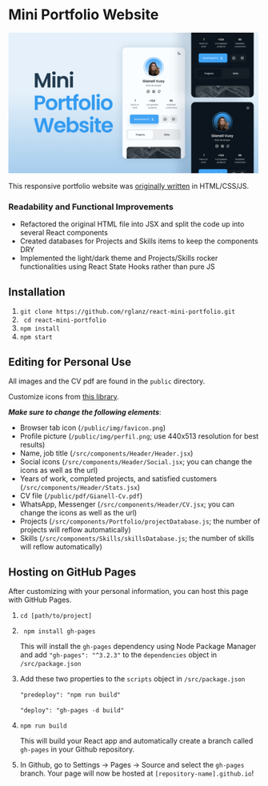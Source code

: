 # Mini Portfolio Website

<img src="/assets/thumbnail.png" alt="" width="500px" />

This responsive portfolio website was [originally written](https://github.com/bedimcode/responsive-mini-portfolio) in HTML/CSS/JS.

### Readability and Functional Improvements
* Refactored the original HTML file into JSX and split the code up into several React components
* Created databases for Projects and Skills items to keep the components DRY
* Implemented the light/dark theme and Projects/Skills rocker functionalities using React State Hooks rather than pure JS

## Installation
1. ```git clone https://github.com/rglanz/react-mini-portfolio.git```
2. ``` cd react-mini-portfolio```
3. ```npm install```
4. ```npm start```

## Editing for Personal Use
All images and the CV pdf are found in the ```public``` directory.

Customize icons from [this library](https://react-icons.github.io/react-icons/icons?name=ri).

***Make sure to change the following elements***:
* Browser tab icon (```/public/img/favicon.png```)
* Profile picture (```/public/img/perfil.png```; use 440x513 resolution for best results)
* Name, job title (```/src/components/Header/Header.jsx```)
* Social icons (```/src/components/Header/Social.jsx```; you can change the icons as well as the url)
* Years of work, completed projects, and satisfied customers (```/src/components/Header/Stats.jsx```)
* CV file (```/public/pdf/Gianell-Cv.pdf```)
* WhatsApp, Messenger (```/src/components/Header/CV.jsx```; you can change the icons as well as the url)
* Projects (```/src/components/Portfolio/projectDatabase.js```; the number of projects will reflow automatically)
* Skills (```/src/components/Skills/skillsDatabase.js```; the number of skills will reflow automatically)

## Hosting on GitHub Pages
After customizing with your personal information, you can host this page with GitHub Pages.

1. ```cd [path/to/project]```

2. ``` npm install gh-pages```
    
    This will install the ```gh-pages``` dependency using Node Package Manager and add ```"gh-pages": "^3.2.3"``` to the ```dependencies``` object in ```/src/package.json```
    
3. Add these two properties to the ```scripts``` object in ```/src/package.json```
    
    ```"predeploy": "npm run build"```
    
    ```"deploy": "gh-pages -d build"```
    
4. ```npm run build```
    
    This will build your React app and automatically create a branch called ```gh-pages``` in your Github repository.
    
5. In Github, go to Settings -> Pages -> Source and select the ```gh-pages``` branch. Your page will now be hosted at ```[repository-name].github.io```!
